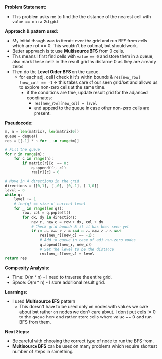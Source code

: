 **Problem Statement:**
- This problem asks me to find the the distance of the nearest cell with `value == 0` in a 2d grid

**Approach & pattern used:**
- My initial though was to iterate over the grid and run BFS from cells which are not == 0. This wouldn't be optimal, but should work.
- Better approach is to use **Multisource BFS** from 0 cells.
- This means I first find cells with `value == 0` and store them in a queue, also mark these cells in the result grid as distance 0 as they are already zeros
- Then do the **Level Order BFS** on the queue.
	- for each adj. cell I check if it's within bounds & `res[new_row][new_col] == -1` => this takes care of our seen grid/set and allows us to explore non-zero cells at the same time.
		- if the conditions are true, update result grid for the adjanced coordinates:
			- `res[new_row][new_col] = level`
			- and append to the queue in case other non-zero cells are present.

**Pseudocode:**

```python
m, n = len(matrix), len(matrix[0])
queue = deque()
res = [[-1] * n for _ in range(m)]

# Fill the queue
for r in range(m):
	for c in range(n):
		if matrix[r][c] == 0:
			q.append((r, c))
			res[r][c] = 0

# Move in 4 directions in the grid
directions = [[0,1], [1,0], [0,-1], [-1,0]]
level = 0
while q:
	level += 1
	# len(q) == size of current level
	for _ in range(len(q)):
		row, col = q.popleft()
		for dx, dy in directions:
			new_r, new_c = row + dx, col + dy
			# Check grid bounds & if it has been seen yet
			if (0 <= new_r < m and 0 <= new_c < n and
				res[new_r][new_c] == -1):
				# Add to queue in case of adj non-zero nodes 
				q.append((new_r, new_c))
				# Set the level to be the distance
				res[new_r][new_c] = level
return res
```

**Complexity Analysis:**

- Time: O(m * n) - I need to traverse the entire grid.
- Space: O(m * n) - I store additional result grid.

**Learnings:**

- I used **Multisource BFS** pattern
	- This doesn't have to be used only on nodes with values we care about but rather on nodes we don't care about. I don't put cells != 0 to the queue here and rather store cells where value == 0 and run BFS from them.

**Next Steps:**

- Be careful with choosing the correct type of node to run the BFS from.
- **Multisource BFS** can be used on many problems which require shortest number of steps in something.
